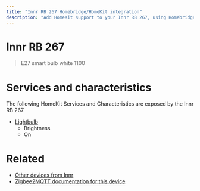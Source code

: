 ```yaml
---
title: "Innr RB 267 Homebridge/HomeKit integration"
description: "Add HomeKit support to your Innr RB 267, using Homebridge, Zigbee2MQTT and homebridge-z2m."
---
```

<!---
This file has been GENERATED using src/docgen/docgen.ts
DO NOT EDIT THIS FILE MANUALLY!
-->
# Innr RB 267
> E27 smart bulb white 1100


# Services and characteristics
The following HomeKit Services and Characteristics are exposed by
the Innr RB 267

* [Lightbulb](../../light.md)
  * Brightness
  * On


# Related
* [Other devices from Innr](../index.md#innr)
* [Zigbee2MQTT documentation for this device](https://www.zigbee2mqtt.io/devices/RB_267.html)